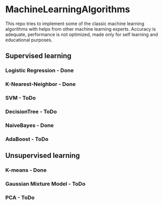 # MachineLearningAlgorithms
This repo tries to implement some of the classic machine learning algorithms with helps from other machine learning experts.
Accuracy is adequate, performance is not optimized, made only for self learning and educational purposes.

## Supervised learning
### Logistic Regression - Done
### K-Nearest-Neighbor - Done
### SVM - ToDo
### DecisionTree - ToDo
### NaiveBayes - Done
### AdaBoost - ToDo

## Unsupervised learning
### K-means - Done
### Gaussian Mixture Model - ToDo
### PCA - ToDo
